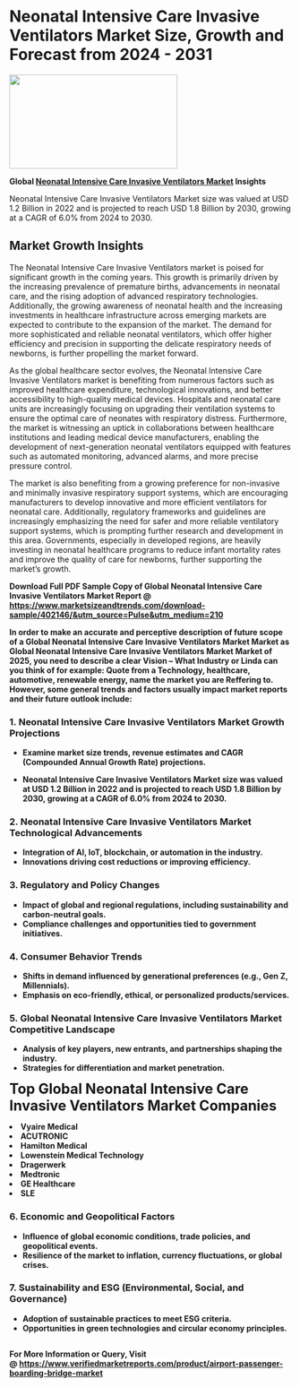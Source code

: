 <H1>Neonatal Intensive Care Invasive Ventilators Market Size, Growth and Forecast from 2024 - 2031</H1><img class="aligncenter size-medium wp-image-584254" src="https://thirdeyenews.in/wp-content/uploads/2024/09/Global-Market-Research-300x168.jpeg" alt="" width="300" height="168" /><p><strong>Global&nbsp;<a href="https://www.marketsizeandtrends.com/download-sample/402146/&amp;utm_source=Pulse&amp;utm_medium=210">Neonatal Intensive Care Invasive Ventilators Market</a> Insights</strong></p><p>Neonatal Intensive Care Invasive Ventilators Market size was valued at USD 1.2 Billion in 2022 and is projected to reach USD 1.8 Billion by 2030, growing at a CAGR of 6.0% from 2024 to 2030.</p><p><h2>Market Growth Insights</h2> <p>The Neonatal Intensive Care Invasive Ventilators market is poised for significant growth in the coming years. This growth is primarily driven by the increasing prevalence of premature births, advancements in neonatal care, and the rising adoption of advanced respiratory technologies. Additionally, the growing awareness of neonatal health and the increasing investments in healthcare infrastructure across emerging markets are expected to contribute to the expansion of the market. The demand for more sophisticated and reliable neonatal ventilators, which offer higher efficiency and precision in supporting the delicate respiratory needs of newborns, is further propelling the market forward.</p> <p><strong></strong></p> <p>As the global healthcare sector evolves, the Neonatal Intensive Care Invasive Ventilators market is benefiting from numerous factors such as improved healthcare expenditure, technological innovations, and better accessibility to high-quality medical devices. Hospitals and neonatal care units are increasingly focusing on upgrading their ventilation systems to ensure the optimal care of neonates with respiratory distress. Furthermore, the market is witnessing an uptick in collaborations between healthcare institutions and leading medical device manufacturers, enabling the development of next-generation neonatal ventilators equipped with features such as automated monitoring, advanced alarms, and more precise pressure control.</p> <p>The market is also benefiting from a growing preference for non-invasive and minimally invasive respiratory support systems, which are encouraging manufacturers to develop innovative and more efficient ventilators for neonatal care. Additionally, regulatory frameworks and guidelines are increasingly emphasizing the need for safer and more reliable ventilatory support systems, which is prompting further research and development in this area. Governments, especially in developed regions, are heavily investing in neonatal healthcare programs to reduce infant mortality rates and improve the quality of care for newborns, further supporting the market’s growth.</p> <p><strong></p><p><span class=""><strong>Download Full PDF Sample Copy of Global Neonatal Intensive Care Invasive Ventilators Market Report</strong> @ <a href="https://www.marketsizeandtrends.com/download-sample/402146/&amp;utm_source=Pulse&amp;utm_medium=210" target="_blank">https://www.marketsizeandtrends.com/download-sample/402146/&amp;utm_source=Pulse&amp;utm_medium=210</a></span></p><p>In order to make an accurate and perceptive description of future scope of a Global&nbsp;Neonatal Intensive Care Invasive Ventilators Market Market as Global&nbsp;Neonatal Intensive Care Invasive Ventilators Market Market of 2025, you need to describe a clear Vision &ndash; What Industry or Linda can you think of for example: Quote from a Technology, healthcare, automotive, renewable energy, name the market you are Reffering to. However, some general trends and factors usually impact market reports and their future outlook include:</p><h3>1.&nbsp;<strong>Neonatal Intensive Care Invasive Ventilators Market Growth Projections</strong></h3><ul><li>Examine market size trends, revenue estimates and CAGR (Compounded Annual Growth Rate) projections.</li><li><p>Neonatal Intensive Care Invasive Ventilators Market size was valued at USD 1.2 Billion in 2022 and is projected to reach USD 1.8 Billion by 2030, growing at a CAGR of 6.0% from 2024 to 2030.</p></li></ul><h3>2.&nbsp;<strong>Neonatal Intensive Care Invasive Ventilators Market Technological Advancements</strong></h3><ul><li>Integration of AI, IoT, blockchain, or automation in the industry.</li><li>Innovations driving cost reductions or improving efficiency.</li></ul><h3>3.&nbsp;<strong>Regulatory and Policy Changes</strong></h3><ul><li>Impact of global and regional regulations, including sustainability and carbon-neutral goals.</li><li>Compliance challenges and opportunities tied to government initiatives.</li></ul><h3>4.&nbsp;<strong>Consumer Behavior Trends</strong></h3><ul><li>Shifts in demand influenced by generational preferences (e.g., Gen Z, Millennials).</li><li>Emphasis on eco-friendly, ethical, or personalized products/services.</li></ul><h3>5.&nbsp;<strong>Global Neonatal Intensive Care Invasive Ventilators Market Competitive Landscape</strong></h3><ul><li>Analysis of key players, new entrants, and partnerships shaping the industry.</li><li>Strategies for differentiation and market penetration.</li></ul><p data-pm-slice="1 1 []"><span style="color: inherit; font-family: inherit; font-size: 25px;">Top Global Neonatal Intensive Care Invasive Ventilators Market Companies</span></p><div class="" data-test-id=""><p><li>Vyaire Medical</li><li> ACUTRONIC</li><li> Hamilton Medical</li><li> Lowenstein Medical Technology</li><li> Dragerwerk</li><li> Medtronic</li><li> GE Healthcare</li><li> SLE</li></p></div><h3>6.&nbsp;<strong>Economic and Geopolitical Factors</strong></h3><ul><li>Influence of global economic conditions, trade policies, and geopolitical events.</li><li>Resilience of the market to inflation, currency fluctuations, or global crises.</li></ul><h3>7.&nbsp;<strong>Sustainability and ESG (Environmental, Social, and Governance)</strong></h3><ul><li>Adoption of sustainable practices to meet ESG criteria.</li><li>Opportunities in green technologies and circular economy principles.</li></ul><h2><strong style="font-size: 14px;">For More Information or Query, Visit @&nbsp;</strong><a style="background-color: #ffffff; font-size: 14px;" href="https://www.marketsizeandtrends.com/report/neonatal-intensive-care-invasive-ventilators-market/" target="_blank">https://www.verifiedmarketreports.com/product/airport-passenger-boarding-bridge-market</a></h2>
